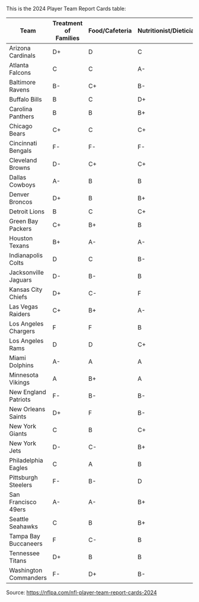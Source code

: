 
This is the 2024 Player Team Report Cards table:


| Team                   | Treatment of Families | Food/Cafeteria | Nutritionist/Dietician | Locker Room | Training Room | Training Staff | Weight Room | Strength Coaches | Team Travel | Head Coach | Owner |
|------------------------|-----------------------|----------------|------------------------|-------------|---------------|----------------|-------------|-------------------|-------------|------------|-------|
| Arizona Cardinals      | D+                    | D              | C                      | F           | C-            | B              | C-          | C+                | C+          | A-         | F     |
| Atlanta Falcons        | C                     | C              | A-                     | F           | B-            | A-             | F           | F-                | C           | C+         | A-    |
| Baltimore Ravens       | B-                    | C+             | B-                     | B-          | C+            | B-             | B-          | B                 | C-          | B+         | A     |
| Buffalo Bills          | B                     | C              | D+                     | B+          | B+            | B              | A+          | A                 | D           | A          | A-    |
| Carolina Panthers      | B                     | B              | B+                     | C+          | C+            | A-             | B           | A                 | B-          | A-         | D     |
| Chicago Bears          | C+                    | C              | C+                     | A-          | B+            | B              | A           | B                 | B           | B          | B+    |
| Cincinnati Bengals     | F-                    | F-             | F-                     | D+          | B+            | B+             | B+          | A-                | C           | A          | C+    |
| Cleveland Browns       | D-                    | C+             | C+                     | D+          | C+            | B-             | D           | B+                | D           | B-         | B     |
| Dallas Cowboys         | A-                    | B              | B                      | A           | C-            | D+             | A           | B+                | C-          | A          | B     |
| Denver Broncos         | D+                    | B              | B+                     | D           | B-            | B              | B           | C                 | B-          | A-         | A     |
| Detroit Lions          | B                     | C              | C+                     | B-          | B             | B              | B+          | A-                | B           | A+         | B-    |
| Green Bay Packers      | C+                    | B+             | B                      | B-          | B             | B              | A           | A-                | B+          | B+         | A     |
| Houston Texans         | B+                    | A-             | A-                     | B           | B+            | B+             | B           | B                 | B-          | A-         | B+    |
| Indianapolis Colts     | D                     | C              | B-                     | B           | B-            | B-             | C           | C                 | D           | A-         | C     |
| Jacksonville Jaguars   | D-                    | B-             | B                      | A-          | A-            | B+             | A           | B+                | B           | A-         | A     |
| Kansas City Chiefs     | D+                    | C-             | F                      | F           | D             | F              | C+          | C+                | D           | A+         | F-    |
| Las Vegas Raiders      | C+                    | B+             | A-                     | A-          | B+            | B              | A+          | A-                | C           | D          | B+    |
| Los Angeles Chargers   | F                     | F              | B                      | F           | D+            | C+             | D+          | C+                | D-          | B          | C+    |
| Los Angeles Rams       | D                     | D              | C+                     | D+          | C-            | B              | C-          | A-                | B-          | A          | C+    |
| Miami Dolphins         | A-                    | A              | A                      | A           | A             | A-             | A+          | A                 | A           | A          | A+    |
| Minnesota Vikings      | A                     | B+             | A                      | A           | A-            | B              | A           | A                 | A-          | A+         | A+    |
| New England Patriots   | F-                    | B-             | B-                     | C-          | C             | B-             | F           | C-                | D           | B-         | D+    |
| New Orleans Saints     | D+                    | F              | B-                     | B           | B+            | B              | B           | A-                | B           | B-         | B+    |
| New York Giants        | C                     | B              | C+                     | C+          | B             | A-             | B           | B+                | B+          | A-         | B+    |
| New York Jets          | D-                    | C-             | B+                     | C-          | C-            | C              | B-          | B-                | C           | B          | B-    |
| Philadelphia Eagles    | C                     | A              | B                      | B-          | B+            | A-             | A-          | A-                | C           | A          | A     |
| Pittsburgh Steelers    | F-                    | B-             | D                      | F           | D+            | C              | C           | B+                | D           | A          | F     |
| San Francisco 49ers    | A-                    | A-             | B+                     | B+          | C             | B-             | B+          | B+                | C+          | A          | A-    |
| Seattle Seahawks       | C                     | B              | B+                     | B           | C             | C+             | B           | A-                | C           | A          | C+    |
| Tampa Bay Buccaneers   | F                     | C-             | B                      | C-          | B-            | B              | B           | A-                | F           | B-         | D-    |
| Tennessee Titans       | D+                    | B              | B                      | C+          | C+            | B              | B+          | B+                | F           | B+         | B+    |
| Washington Commanders  | F-                    | D+             | B-                     | F-          | F-            | F              | C           | A                 | F           | C          | B     |


Source: https://nflpa.com/nfl-player-team-report-cards-2024